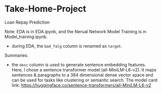 # Take-Home-Project
Loan Repay Prediction 

Note: 
EDA is in EDA.ipynb, and the Nerual Network Model Training is in Model_training.ipynb.
- during EDA, the `bad_falg` column is renamed as `target`.

Summaries: 
- the `desc` column is used to generate sentence embedding features. Here, I chose a sentence transformer model (all-MiniLM-L6-v2). It maps sentences & paragraphs to a 384 dimensional dense vector space and can be used for tasks like clustering or semantic search. The model card link: https://huggingface.co/sentence-transformers/all-MiniLM-L6-v2
  

